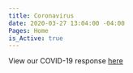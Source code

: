```yaml
---
title: Coronavirus
date: 2020-03-27 13:04:00 -04:00
Pages: Home
is_Active: true
---
```


View our COVID-19 response [here](https://medium.com/@SocietyofWork/covid-19-update-5e5f6c392809) 